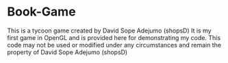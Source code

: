Book-Game
=========
This is a tycoon game created by David Sope Adejumo (shopsD) It 
is my first game in OpenGL and is provided here for demonstrating my code. 
This code may not be used or modified under any circumstances and remain the 
property of David Sope Adejumo (shopsD)